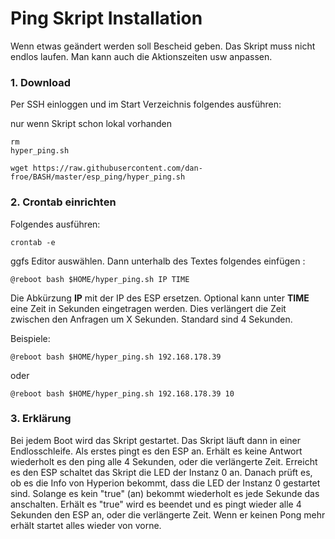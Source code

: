 # Ping Skript Installation

Wenn etwas geändert werden soll Bescheid geben. Das Skript muss nicht endlos laufen. Man kann auch die Aktionszeiten usw anpassen. 

### 1. Download
Per SSH einloggen und im Start Verzeichnis folgendes ausführen:

nur wenn Skript schon lokal vorhanden <pre><code>rm hyper_ping.sh</code></pre>

<pre><code>wget https://raw.githubusercontent.com/dan-froe/BASH/master/esp_ping/hyper_ping.sh</code></pre>

### 2. Crontab einrichten
Folgendes ausführen: <pre><code>crontab -e</code></pre>
ggfs Editor auswählen.
Dann unterhalb des Textes folgendes einfügen :

<pre><code>@reboot bash $HOME/hyper_ping.sh IP TIME</code></pre>

Die Abkürzung **IP** mit der IP des ESP ersetzen.
Optional kann unter **TIME** eine Zeit in Sekunden eingetragen werden. Dies verlängert die Zeit zwischen den Anfragen um X Sekunden. Standard sind 4 Sekunden. 

Beispiele:

<pre><code>@reboot bash $HOME/hyper_ping.sh 192.168.178.39</code></pre>

oder

<pre><code>@reboot bash $HOME/hyper_ping.sh 192.168.178.39 10</code></pre>

### 3. Erklärung
Bei jedem Boot wird das Skript gestartet. Das Skript läuft dann in einer Endlosschleife. 
Als erstes pingt es den ESP an. Erhält es keine Antwort wiederholt es den ping alle 4 Sekunden, oder die verlängerte Zeit.
Erreicht es den ESP schaltet das Skript die LED der Instanz 0 an. Danach prüft es, ob es die Info von Hyperion bekommt, dass die LED der Instanz 0 gestartet sind. Solange es kein "true" (an) bekommt wiederholt es jede Sekunde das anschalten.
Erhält es "true" wird es beendet und es pingt wieder alle 4 Sekunden den ESP an, oder die verlängerte Zeit. Wenn er keinen Pong mehr erhält startet alles wieder von vorne. 
